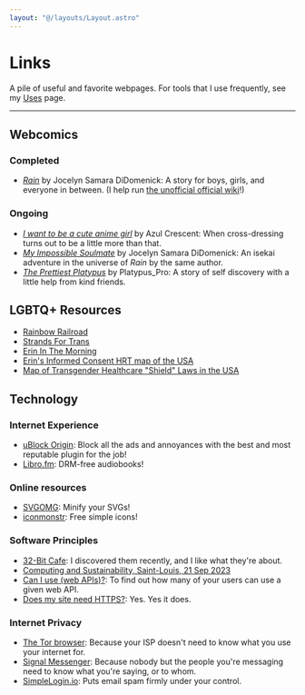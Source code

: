 ```yaml
---
layout: "@/layouts/Layout.astro"
---
```


# Links

A pile of useful and favorite webpages. For tools that I use frequently, see my [Uses](/uses) page.

---

## Webcomics

### Completed

- _[Rain](https://rain.thecomicseries.com/comics/first/#content-start)_ by Jocelyn Samara DiDomenick: A story for boys, girls, and everyone in between. (I help run [the unofficial official wiki](https://rainverse.wiki/wiki/Rainverse_Wiki)!)

### Ongoing

- _[I want to be a cute anime girl](https://www.webtoons.com/en/canvas/i-want-to-be-a-cute-anime-girl/list?title_no=349416)_ by Azul Crescent: When cross-dressing turns out to be a little more than that.
- _[My Impossible Soulmate](https://mis.thecomicseries.com/comics/first/#content-start)_ by Jocelyn Samara DiDomenick: An isekai adventure in the universe of _Rain_ by the same author.
- _[The Prettiest Platypus](https://www.webtoons.com/en/canvas/the-prettiest-platypus/list?title_no=463063)_ by Platypus_Pro: A story of self discovery with a little help from kind friends.

## LGBTQ+ Resources

- [Rainbow Railroad](https://www.rainbowrailroad.org)
- [Strands For Trans](https://strandsfortrans.org)
- [Erin In The Morning](https://www.erininthemorning.com)
- [Erin's Informed Consent HRT map of the USA](https://www.google.com/maps/d/viewer?mid=1DxyOTw8dI8n96BHFF2JVUMK7bXsRKtzA&ll=42.47025816653199%2C-97.03854516744877&z=4)
- [Map of Transgender Healthcare "Shield" Laws in the USA](https://www.mapresearch.org/equality-maps/healthcare/trans_shield_laws)

## Technology

### Internet Experience

- [uBlock Origin](https://ublockorigin.com): Block all the ads and annoyances with the best and most reputable plugin for the job!
- [Libro.fm](https://libro.fm): DRM-free audiobooks!

### Online resources

- [SVGOMG](https://jakearchibald.github.io/svgomg/): Minify your SVGs!
- [iconmonstr](https://iconmonstr.com): Free simple icons!

### Software Principles

- [32-Bit Cafe](https://32bit.cafe): I discovered them recently, and I like what they're about.
- [Computing and Sustainability, Saint-Louis, 21 Sep 2023](https://100r.co/site/computing_and_sustainability.html)
- [Can I use (web APIs)?](https://caniuse.com): To find out how many of your users can use a given web API.
- [Does my site need HTTPS?](https://doesmysiteneedhttps.com): Yes. Yes it does.

### Internet Privacy

- [The Tor browser](https://www.torproject.org/download): Because your ISP doesn't need to know what you use your internet for.
- [Signal Messenger](https://signal.org): Because nobody but the people you're messaging need to know what you're saying, or to whom.
- [SimpleLogin.io](https://simplelogin.io): Puts email spam firmly under your control.
